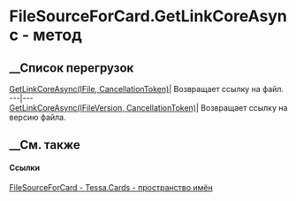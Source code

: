 # FileSourceForCard.GetLinkCoreAsync - метод
##  __Список перегрузок
[GetLinkCoreAsync(IFile,
CancellationToken)](M_Tessa_Cards_FileSourceForCard_GetLinkCoreAsync.htm)|
Возвращает ссылку на файл.  
---|---  
[GetLinkCoreAsync(IFileVersion,
CancellationToken)](M_Tessa_Cards_FileSourceForCard_GetLinkCoreAsync_1.htm)|
Возвращает ссылку на версию файла.  
##  __См. также
#### Ссылки
[FileSourceForCard - ](T_Tessa_Cards_FileSourceForCard.htm)
[Tessa.Cards - пространство имён](N_Tessa_Cards.htm)
